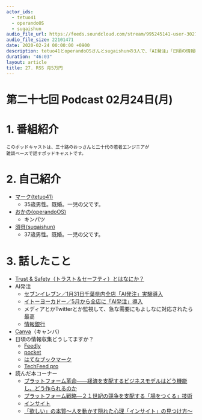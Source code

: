 ```yaml
---
actor_ids:
  - tetuo41
  - operandoOS
  - sugaishun
audio_file_url: https://feeds.soundcloud.com/stream/995245141-user-302747142-yarukinai-27-2020-02-24.mp3
audio_file_size: 22101471
date: 2020-02-24 00:00:00 +0900
description: tetuo41とoperandoOSさんとsugaishunの3人で、「AI発注」「日頃の情報収集」「プラットホーム戦略」について話しました。
duration: "46:03"
layout: article
title: 27. RSS 月5万円
---
```


# 第二十七回 Podcast 02月24日(月)

# 1. 番組紹介
    このポッドキャストは、三十路のおっさんと二十代の若者エンジニアが
    雑談ベースで話すポッドキャストです。

# 2. 自己紹介
- [マーク(tetuo41)](https://twitter.com/tetuo41)
    - 35歳男性。既婚。一児の父です。
- [おかの(operandoOS)](https://twitter.com/operandoOS)
    - キンパツ
- [須貝(sugaishun)](https://twitter.com/sugaishun)
    - 37歳男性。既婚。一児の父です。

# 3. 話したこと
- [Trust & Safety（トラスト＆セーフティ）とはなにか？](https://note.com/operando_os/n/n1541ed812f90)
- AI発注
    - [セブンイレブン／1月31日千葉県内全店「AI発注」実験導入](https://www.ryutsuu.biz/it/m012941.html)
    - [イトーヨーカドー／5月から全店に「AI発注」導入](https://www.ryutsuu.biz/it/m012944.html)
    - メディアとかTwitterとか監視して、急な需要にもよしなに対応されたら最高
    - [情報銀行](https://japan.cnet.com/article/35139467/)
- [Canva](https://www.canva.com/)（キャンバ）
- 日頃の情報収集どうしてますか？
    - [Feedly](https://feedly.com/i/welcome)
    - [pocket](https://getpocket.com/)
    - [はてなブックマーク](https://b.hatena.ne.jp/)
    - [TechFeed pro](https://beta.techfeed.io/)
- 読んだ本コーナー
    - [プラットフォーム革命――経済を支配するビジネスモデルはどう機能し、どう作られるのか](https://amzn.to/3bdVJ5O)
    - [プラットフォーム戦略―２１世紀の競争を支配する「場をつくる」技術](https://amzn.to/2UpFBs0)
    - [インサイト](https://amzn.to/2SmTN2x)
    - [「欲しい」の本質～人を動かす隠れた心理「インサイト」の見つけ方～](https://amzn.to/36UmTeB)

